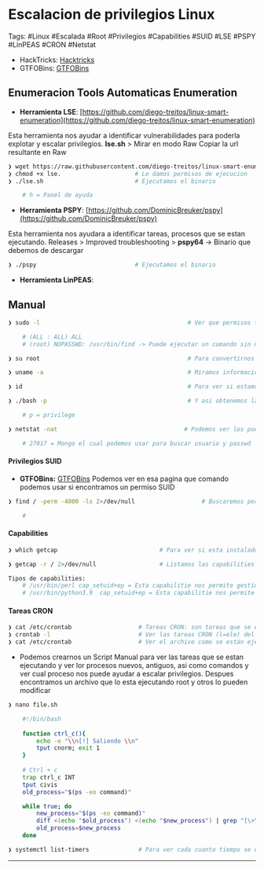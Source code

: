 # Escalacion de privilegios Linux

Tags: #Linux #Escalada #Root #Privilegios #Capabilities #SUID #LSE #PSPY #LinPEAS #CRON #Netstat 

* HackTricks: [Hacktricks](https://book.hacktricks.xyz/welcome/readme)
* GTFOBins: [GTFOBins](https://gtfobins.github.io/)

## Enumeracion Tools Automaticas Enumeration

-   **Herramienta LSE**: [https://github.com/diego-treitos/linux-smart-enumeration](https://github.com/diego-treitos/linux-smart-enumeration)

Esta herramienta nos ayudar a identificar vulnerabilidades para poderla explotar y escalar privilegios.
	**lse.sh** > Mirar en modo Raw
	Copiar la url resultante en Raw 

```bash
❯ wget https://raw.githubusercontent.com/diego-treitos/linux-smart-enumeration/master/lse.sh # Binario que debemos de descargar
❯ chmod +x lse.                     # Le damos permisos de ejecucion 
❯ ./lse.sh                          # Ejecutamos el binario

	# h = Panel de ayuda
``` 


-   **Herramienta PSPY**: [https://github.com/DominicBreuker/pspy](https://github.com/DominicBreuker/pspy)

Esta herramienta nos ayudara a identificar tareas, procesos que se estan ejecutando.
	Releases > Improved troubleshooting > **pspy64** -> Binario que debemos de descargar

```bash
❯ ./pspy                            # Ejecutamos el binario 
```


* **Herramienta LinPEAS**: 



## Manual 

```bash
❯ sudo -l                                          # Ver que permisos tenemos en el sudoers (l=ele)

	# (ALL : ALL) ALL
	# (root) NOPASSWD: /usr/bin/find -> Puede ejecutar un comando sin necesidad de password
```

```bash
❯ su root                                          # Para convertirnos en root y debemos de proporcionar una passwd
```

```bash
❯ uname -a                                         # Miramos informacion del Kernel
```

```bash
❯ id                                               # Para ver si estamos en un grupo especial
```

```bash
❯ ./bash -p                                        # Y asi obtenemos la bash del root, esta debe tener permisos SUID con la flag 's'

	# p = privilege
```

```bash
❯ netstat -nat                                    # Podemos ver los puertos abiertos internos 

	# 27017 = Mongo el cual podemos usar para buscar usuario y passwd
```


#### Privilegios SUID

* **GTFOBins:** [GTFOBins](https://gtfobins.github.io/)
Podemos ver en esa pagina que comando podemos usar si encontramos un permiso SUID
```bash 
❯ find / -perm -4000 -ls 2>/dev/null                   # Buscaremos por privilegios SUID, con ls = Miramos los privilegios y buscamos los de root

	#  
```


#### Capabilities

```bash
❯ which getcap                             # Para ver si esta instalado el Getcap y mirar las capabilities

❯ getcap -r / 2>/dev/null                  # Listamos las capabilities que existan desde la raiz de forma recursiva y buscamos el comando aqui GTFOBins [GTFOBins](https://gtfobins.github.io/)

Tipos de capabilities:
	# /usr/bin/perl cap_setuid+ep = Esta capabilitie nos permite gestionar el UID y hacer que opere como root
	# /usr/bin/python3.9  cap_setuid+ep = Esta capabilitie nos permite gestionar el UID y hacer que opere como root
```


#### Tareas CRON

```bash
❯ cat /etc/crontab                   # Tareas CRON: son tareas que se ejecutan a intervalos regulares de tiempos en el sistema 
❯ crontab -l                         # Ver las tareas CRON (l=ele) del sistema
❯ cat /etc/crontab                   # Ver el archivo como se estan ejecutando las tareas CRON
```

* Podemos crearnos un Script Manual para ver las tareas que se estan ejecutando y ver lor procesos nuevos, antiguos, asi como comandos y ver cual proceso nos puede ayudar a escalar privilegios. 
   Despues encontramos un archivo que lo esta ejecutando root y otros lo pueden modificar 
```bash 
❯ nano file.sh

	#!/bin/bash
	
	function ctrl_c(){
		echo -e "\\n[!] Saliendo \\n"
		tput cnorm; exit 1
	}
	
	# Ctrl + c
	trap ctrl_c INT
	tput civis
	old_process="$(ps -eo command)"

	while true; do
		new_process="$(ps -eo command)"
		diff <(echo "$old_process") <(echo "$new_process") | grep "[\>\<]" | grep -vE "command|procmon|kworker"
		old_process=$new_process
	done	
```

```bash
❯ systemctl list-timers              # Para ver cada cuanto tiempo se ejecuta una tarea
```

---
